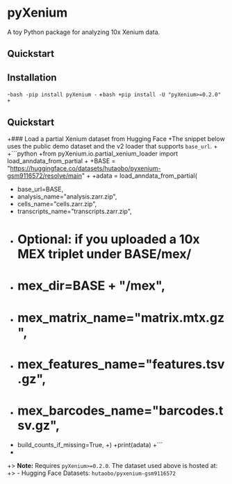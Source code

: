# pyXenium

A toy Python package for analyzing 10x Xenium data.

## Quickstart
 ## Installation

-```bash
-pip install pyXenium
-```
+```bash
+pip install -U "pyXenium>=0.2.0"
+```

 ## Quickstart

+### Load a partial Xenium dataset from Hugging Face
+The snippet below uses the public demo dataset and the v2 loader that supports `base_url`.
+
+```python
+from pyXenium.io.partial_xenium_loader import load_anndata_from_partial
+
+BASE = "https://huggingface.co/datasets/hutaobo/pyxenium-gsm9116572/resolve/main"
+
+adata = load_anndata_from_partial(
+    base_url=BASE,
+    analysis_name="analysis.zarr.zip",
+    cells_name="cells.zarr.zip",
+    transcripts_name="transcripts.zarr.zip",
+    # Optional: if you uploaded a 10x MEX triplet under BASE/mex/
+    # mex_dir=BASE + "/mex",
+    # mex_matrix_name="matrix.mtx.gz",
+    # mex_features_name="features.tsv.gz",
+    # mex_barcodes_name="barcodes.tsv.gz",
+    build_counts_if_missing=True,
+)
+print(adata)
+```
+
+> **Note:** Requires `pyXenium>=0.2.0`. The dataset used above is hosted at:
+> - Hugging Face Datasets: `hutaobo/pyxenium-gsm9116572`
